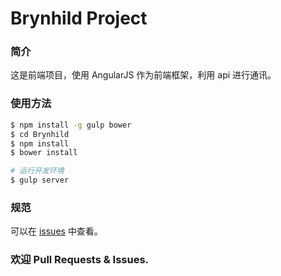 # Brynhild Project

### 简介

这是前端项目，使用 AngularJS 作为前端框架，利用 api 进行通讯。

### 使用方法

```bash
$ npm install -g gulp bower
$ cd Brynhild
$ npm install
$ bower install

# 运行开发环境
$ gulp server
```

### 规范
可以在 [issues](https://github.com/scarletsky/Brynhild/issues/3) 中查看。

### 欢迎 Pull Requests & Issues.
